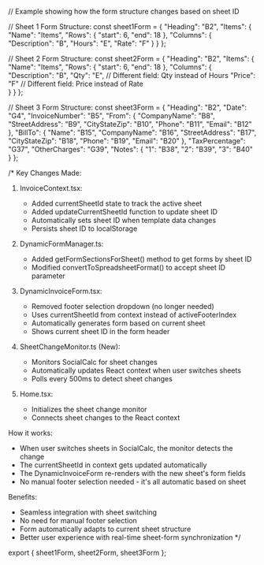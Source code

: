 // Example showing how the form structure changes based on sheet ID

// Sheet 1 Form Structure:
const sheet1Form = {
"Heading": "B2",
"Items": {
"Name": "Items",
"Rows": { "start": 6, "end": 18 },
"Columns": {
"Description": "B",
"Hours": "E",
"Rate": "F"
}
}
};

// Sheet 2 Form Structure:
const sheet2Form = {
"Heading": "B2",
"Items": {
"Name": "Items",
"Rows": { "start": 6, "end": 18 },
"Columns": {
"Description": "B",
"Qty": "E", // Different field: Qty instead of Hours
"Price": "F" // Different field: Price instead of Rate  
 }
}
};

// Sheet 3 Form Structure:
const sheet3Form = {
"Heading": "B2",
"Date": "G4",
"InvoiceNumber": "B5",
"From": {
"CompanyName": "B8",
"StreetAddress": "B9",
"CityStateZip": "B10",
"Phone": "B11",
"Email": "B12"
},
"BillTo": {
"Name": "B15",
"CompanyName": "B16",
"StreetAddress": "B17",
"CityStateZip": "B18",
"Phone": "B19",
"Email": "B20"
},
"TaxPercentage": "G37",
"OtherCharges": "G39",
"Notes": {
"1": "B38",
"2": "B39",
"3": "B40"
}
};

/\*
Key Changes Made:

1. InvoiceContext.tsx:

   - Added currentSheetId state to track the active sheet
   - Added updateCurrentSheetId function to update sheet ID
   - Automatically sets sheet ID when template data changes
   - Persists sheet ID to localStorage

2. DynamicFormManager.ts:

   - Added getFormSectionsForSheet() method to get forms by sheet ID
   - Modified convertToSpreadsheetFormat() to accept sheet ID parameter

3. DynamicInvoiceForm.tsx:

   - Removed footer selection dropdown (no longer needed)
   - Uses currentSheetId from context instead of activeFooterIndex
   - Automatically generates form based on current sheet
   - Shows current sheet ID in the form header

4. SheetChangeMonitor.ts (New):

   - Monitors SocialCalc for sheet changes
   - Automatically updates React context when user switches sheets
   - Polls every 500ms to detect sheet changes

5. Home.tsx:
   - Initializes the sheet change monitor
   - Connects sheet changes to the React context

How it works:

- When user switches sheets in SocialCalc, the monitor detects the change
- The currentSheetId in context gets updated automatically
- The DynamicInvoiceForm re-renders with the new sheet's form fields
- No manual footer selection needed - it's all automatic based on sheet

Benefits:

- Seamless integration with sheet switching
- No need for manual footer selection
- Form automatically adapts to current sheet structure
- Better user experience with real-time sheet-form synchronization
  \*/

export { sheet1Form, sheet2Form, sheet3Form };
